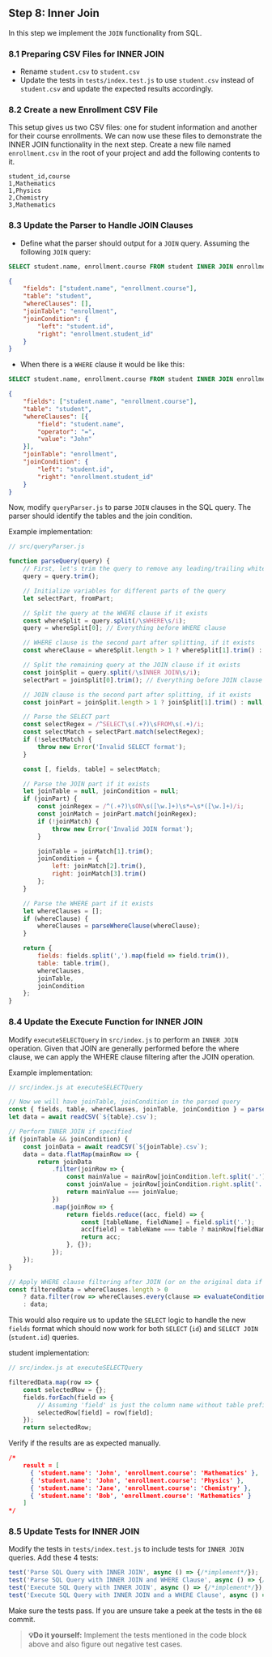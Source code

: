 ## Step 8: Inner Join

In this step we implement the `JOIN` functionality from SQL.

### 8.1 Preparing CSV Files for INNER JOIN
- Rename `student.csv` to `student.csv`
- Update the tests in `tests/index.test.js` to use `student.csv` instead of `student.csv` and update the expected results accordingly.

### 8.2 Create a new Enrollment CSV File
This setup gives us two CSV files: one for student information and another for their course enrollments. We can now use these files to demonstrate the INNER JOIN functionality in the next step.
Create a new file named `enrollment.csv` in the root of your project and add the following contents to it.

```csv
student_id,course
1,Mathematics
1,Physics
2,Chemistry
3,Mathematics
```

### 8.3 Update the Parser to Handle JOIN Clauses
- Define what the parser should output for a `JOIN` query.
Assuming the following `JOIN` query:
```sql
SELECT student.name, enrollment.course FROM student INNER JOIN enrollment ON student.id=enrollment.student_id
```
```json
{
    "fields": ["student.name", "enrollment.course"],
    "table": "student",
    "whereClauses": [],
    "joinTable": "enrollment",
    "joinCondition": {
        "left": "student.id",
        "right": "enrollment.student_id"
    }
}
```

- When there is a `WHERE` clause it would be like this:
```sql
SELECT student.name, enrollment.course FROM student INNER JOIN enrollment ON student.id=enrollment.student_id WHERE student.name = John
```

```json
{
    "fields": ["student.name", "enrollment.course"],
    "table": "student",
    "whereClauses": [{
        "field": "student.name",
        "operator": "=",
        "value": "John"
    }],
    "joinTable": "enrollment",
    "joinCondition": {
        "left": "student.id",
        "right": "enrollment.student_id"
    }
}
```

Now, modify `queryParser.js` to parse `JOIN` clauses in the SQL query.
The parser should identify the tables and the join condition.

Example implementation:

```javascript
// src/queryParser.js

function parseQuery(query) {
    // First, let's trim the query to remove any leading/trailing whitespaces
    query = query.trim();

    // Initialize variables for different parts of the query
    let selectPart, fromPart;

    // Split the query at the WHERE clause if it exists
    const whereSplit = query.split(/\sWHERE\s/i);
    query = whereSplit[0]; // Everything before WHERE clause

    // WHERE clause is the second part after splitting, if it exists
    const whereClause = whereSplit.length > 1 ? whereSplit[1].trim() : null;

    // Split the remaining query at the JOIN clause if it exists
    const joinSplit = query.split(/\sINNER JOIN\s/i);
    selectPart = joinSplit[0].trim(); // Everything before JOIN clause

    // JOIN clause is the second part after splitting, if it exists
    const joinPart = joinSplit.length > 1 ? joinSplit[1].trim() : null;

    // Parse the SELECT part
    const selectRegex = /^SELECT\s(.+?)\sFROM\s(.+)/i;
    const selectMatch = selectPart.match(selectRegex);
    if (!selectMatch) {
        throw new Error('Invalid SELECT format');
    }

    const [, fields, table] = selectMatch;

    // Parse the JOIN part if it exists
    let joinTable = null, joinCondition = null;
    if (joinPart) {
        const joinRegex = /^(.+?)\sON\s([\w.]+)\s*=\s*([\w.]+)/i;
        const joinMatch = joinPart.match(joinRegex);
        if (!joinMatch) {
            throw new Error('Invalid JOIN format');
        }

        joinTable = joinMatch[1].trim();
        joinCondition = {
            left: joinMatch[2].trim(),
            right: joinMatch[3].trim()
        };
    }

    // Parse the WHERE part if it exists
    let whereClauses = [];
    if (whereClause) {
        whereClauses = parseWhereClause(whereClause);
    }

    return {
        fields: fields.split(',').map(field => field.trim()),
        table: table.trim(),
        whereClauses,
        joinTable,
        joinCondition
    };
}
```

### 8.4 Update the Execute Function for INNER JOIN
Modify `executeSELECTQuery` in `src/index.js` to perform an `INNER JOIN` operation. Given that JOIN are generally performed before the where clause, we can apply the WHERE clause filtering after the JOIN operation.

Example implementation:
```javascript
// src/index.js at executeSELECTQuery

// Now we will have joinTable, joinCondition in the parsed query
const { fields, table, whereClauses, joinTable, joinCondition } = parseQuery(query);
let data = await readCSV(`${table}.csv`);

// Perform INNER JOIN if specified
if (joinTable && joinCondition) {
    const joinData = await readCSV(`${joinTable}.csv`);
    data = data.flatMap(mainRow => {
        return joinData
            .filter(joinRow => {
                const mainValue = mainRow[joinCondition.left.split('.')[1]];
                const joinValue = joinRow[joinCondition.right.split('.')[1]];
                return mainValue === joinValue;
            })
            .map(joinRow => {
                return fields.reduce((acc, field) => {
                    const [tableName, fieldName] = field.split('.');
                    acc[field] = tableName === table ? mainRow[fieldName] : joinRow[fieldName];
                    return acc;
                }, {});
            });
    });
}

// Apply WHERE clause filtering after JOIN (or on the original data if no join)
const filteredData = whereClauses.length > 0
    ? data.filter(row => whereClauses.every(clause => evaluateCondition(row, clause)))
    : data;
```

This would also require us to update the `SELECT` logic to handle the new `fields` format which should now work for both `SELECT` (`id`) and `SELECT JOIN` (`student.id`) queries. 

student implementation:
```javascript
// src/index.js at executeSELECTQuery

filteredData.map(row => {
    const selectedRow = {};
    fields.forEach(field => {
        // Assuming 'field' is just the column name without table prefix
        selectedRow[field] = row[field];
    });
    return selectedRow;
```

Verify if the results are as expected manually.

```json
/*
    result = [
      { 'student.name': 'John', 'enrollment.course': 'Mathematics' },
      { 'student.name': 'John', 'enrollment.course': 'Physics' },
      { 'student.name': 'Jane', 'enrollment.course': 'Chemistry' },
      { 'student.name': 'Bob', 'enrollment.course': 'Mathematics' }
    ]
*/
```

### 8.5 Update Tests for INNER JOIN

Modify the tests in `tests/index.test.js` to include tests for `INNER JOIN` queries. Add these 4 tests:

```javascript
test('Parse SQL Query with INNER JOIN', async () => {/*implement*/});
test('Parse SQL Query with INNER JOIN and WHERE Clause', async () => {/*implement*/});
test('Execute SQL Query with INNER JOIN', async () => {/*implement*/});
test('Execute SQL Query with INNER JOIN and a WHERE Clause', async () => {/*implement*/});
```

Make sure the tests pass. If you are unsure take a peek at the tests in the `08` commit.

> **💡Do it yourself:** Implement the tests mentioned in the code block above and also figure out negative test cases.
